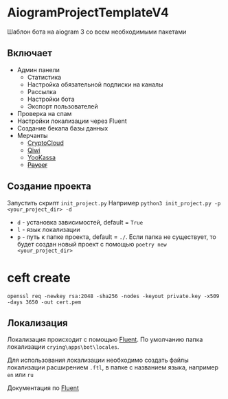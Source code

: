 # AiogramProjectTemplateV4

Шаблон бота на aiogram 3 со всем необходимыми пакетами

## Включает
- Админ панели
  - Статистика 
  - Настройка обязательной подписки на каналы
  - Рассылка
  - Настройки бота
  - Экспорт пользователей
- Проверка на спам
- Настройки локализации через Fluent
- Создание бекапа базы данных
- Мерчанты
    - [CryptoCloud](https://cryptocloud.plus/)
    - [Qiwi](https://qiwi.com/p2p-admin/api/)
    - [YooKassa](https://yookassa.ru/developers/)
    - ~~[Payeer](https://payeer.com/)~~

## Создание проекта

Запустить скрипт `init_project.py`
Например `python3 init_project.py -p <your_project_dir> -d`

- `d` - установка зависимостей, default = `True`
- `l` - язык локализации
- `p` - путь к папке проекта, default = `./`. Если папка не существует, то будет создан новый проект с
  помощью `poetry new <your_project_dir>`

# ceft create

`openssl req -newkey rsa:2048 -sha256 -nodes -keyout private.key -x509 -days 3650 -out cert.pem`

## Локализация

Локализация происходит с помощью [Fluent](https://projectfluent.org). По умолчанию папка
локализации `crying\apps\bot\locales`.

Для использования локализации необходимо создать файлы локализации расширением `.ftl`, в папке с названием языка,
например `en` или `ru`

Документация по [Fluent](https://projectfluent.org/fluent/guide/)
